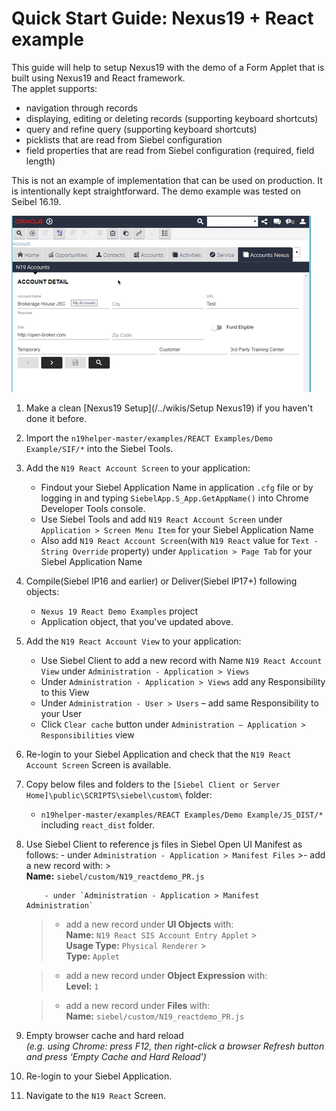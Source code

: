 # Quick Start Guide: Nexus19 + React example

This guide will help to setup Nexus19 with the demo of a Form Applet that is built using Nexus19 and React framework.
<br>The applet supports:

- navigation through records
- displaying, editing or deleting records (supporting keyboard shortcuts)
- query and refine query (supporting keyboard shortcuts)
- picklists that are read from Siebel configuration
- field properties that are read from Siebel configuration (required, field length)

This is not an example of implementation that can be used on production. It is intentionally kept straightforward.
The demo example was tested on Seibel 16.19.

![result](demo_react.gif)

1.  Make a clean [Nexus19 Setup](/../wikis/Setup Nexus19) if you haven't done it before.
2.  Import the `n19helper-master/examples/REACT Examples/Demo Example/SIF/*` into the Siebel Tools.
3.  Add the `N19 React Account Screen` to your application:
    - Findout your Siebel Application Name in application `.cfg` file or by logging in and typing `SiebelApp.S_App.GetAppName()` into Chrome Developer Tools console.
    - Use Siebel Tools and add `N19 React Account Screen` under `Application > Screen Menu Item` for your Siebel Application Name
    - Also add `N19 React Account Screen`(with `N19 React` value for `Text - String Override` property) under `Application > Page Tab` for your Siebel Application Name
4.  Compile(Siebel IP16 and earlier) or Deliver(Siebel IP17+) following objects:
    - `Nexus 19 React Demo Examples` project
    - Application object, that you've updated above.
5.  Add the `N19 React Account View` to your application:
    - Use Siebel Client to add a new record with Name `N19 React Account View` under `Administration - Application > Views`
    - Under `Administration - Application > Views` add any Responsibility to this View
    - Under `Administration - User > Users` – add same Responsibility to your User
    - Click `Clear cache` button under `Administration – Application > Responsibilities` view
6.  Re-login to your Siebel Application and check that the `N19 React Account Screen` Screen is available.
7.  Copy below files and folders to the `[Siebel Client or Server Home]\public\SCRIPTS\siebel\custom\` folder:
    - `n19helper-master/examples/REACT Examples/Demo Example/JS_DIST/*` including `react_dist` folder.
8.  Use Siebel Client to reference js files in Siebel Open UI Manifest as follows: - under `Administration - Application > Manifest Files` >- add a new record with: ><br>**Name:** `siebel/custom/N19_reactdemo_PR.js`

        	- under `Administration - Application > Manifest Administration`

    > - add a new record under **UI Objects** with:
    >   <br>**Name:** `N19 React SIS Account Entry Applet` > <br>**Usage Type:** `Physical Renderer` > <br>**Type:** `Applet`

    > - add a new record under **Object Expression** with:
    >   <br>**Level:** `1`

    > - add a new record under **Files** with:
    >   <br>**Name:** `siebel/custom/N19_reactdemo_PR.js`

9.  Empty browser cache and hard reload
    <br>_(e.g. using Chrome: press F12, then right-click a browser Refresh button and press ‘Empty Cache and Hard Reload’)_
10. Re-login to your Siebel Application.
11. Navigate to the `N19 React` Screen.
